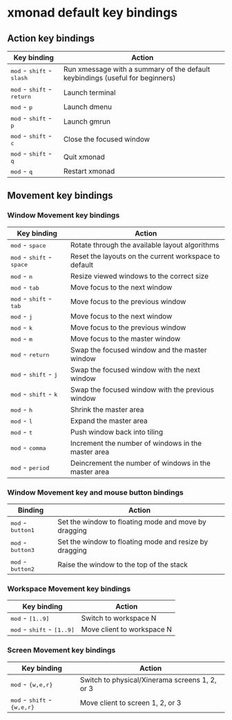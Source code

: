 # xmonad default key bindings

## Action key bindings

| Key binding                                             | Action                                                                        |
|---------------------------------------------------------|-------------------------------------------------------------------------------|
| <kbd>mod</kbd> - <kbd>shift</kbd>   - <kbd>slash</kbd>  | Run xmessage with a summary of the default keybindings (useful for beginners) |
| <kbd>mod</kbd> - <kbd>shift</kbd>   - <kbd>return</kbd> | Launch terminal                                                               |
| <kbd>mod</kbd> - <kbd>p</kbd>                           | Launch dmenu                                                                  |
| <kbd>mod</kbd> - <kbd>shift</kbd>   - <kbd>p</kbd>      | Launch gmrun                                                                  |
| <kbd>mod</kbd> - <kbd>shift</kbd>   - <kbd>c</kbd>      | Close the focused window                                                      |
| <kbd>mod</kbd> - <kbd>shift</kbd>   - <kbd>q</kbd>      | Quit xmonad                                                                   |
| <kbd>mod</kbd> - <kbd>q</kbd>                           | Restart xmonad                                                                |

## Movement key bindings

### Window Movement key bindings

| Key binding                                             | Action                                                                        |
|---------------------------------------------------------|-------------------------------------------------------------------------------|
| <kbd>mod</kbd> - <kbd>space</kbd>                       | Rotate through the available layout algorithms                                |
| <kbd>mod</kbd> - <kbd>shift</kbd>   - <kbd>space</kbd>  | Reset the layouts on the current workspace to default                         |
| <kbd>mod</kbd> - <kbd>n</kbd>                           | Resize viewed windows to the correct size                                     |
| <kbd>mod</kbd> - <kbd>tab</kbd>                         | Move focus to the next window                                                 |
| <kbd>mod</kbd> - <kbd>shift</kbd>   - <kbd>tab</kbd>    | Move focus to the previous window                                             |
| <kbd>mod</kbd> - <kbd>j</kbd>                           | Move focus to the next window                                                 |
| <kbd>mod</kbd> - <kbd>k</kbd>                           | Move focus to the previous window                                             |
| <kbd>mod</kbd> - <kbd>m</kbd>                           | Move focus to the master window                                               |
| <kbd>mod</kbd> - <kbd>return</kbd>                      | Swap the focused window and the master window                                 |
| <kbd>mod</kbd> - <kbd>shift</kbd>   - <kbd>j</kbd>      | Swap the focused window with the next window                                  |
| <kbd>mod</kbd> - <kbd>shift</kbd>   - <kbd>k</kbd>      | Swap the focused window with the previous window                              |
| <kbd>mod</kbd> - <kbd>h</kbd>                           | Shrink the master area                                                        |
| <kbd>mod</kbd> - <kbd>l</kbd>                           | Expand the master area                                                        |
| <kbd>mod</kbd> - <kbd>t</kbd>                           | Push window back into tiling                                                  |
| <kbd>mod</kbd> - <kbd>comma</kbd>                       | Increment the number of windows in the master area                            |
| <kbd>mod</kbd> - <kbd>period</kbd>                      | Deincrement the number of windows in the master area                          |

### Window Movement key and mouse button bindings
| Binding                                                 | Action                                                                        |
|---------------------------------------------------------|-------------------------------------------------------------------------------|
| <kbd>mod</kbd> - <kbd>button1</kbd>                     | Set the window to floating mode and move by dragging                          |
| <kbd>mod</kbd> - <kbd>button3</kbd>                     | Set the window to floating mode and resize by dragging                        |
| <kbd>mod</kbd> - <kbd>button2</kbd>                     | Raise the window to the top of the stack                                      |

### Workspace Movement key bindings

| Key binding                                             | Action                                                                        |
|---------------------------------------------------------|-------------------------------------------------------------------------------|
| <kbd>mod</kbd> - <kbd>[1..9]</kbd>                      | Switch to workspace N                                                         |
| <kbd>mod</kbd> - <kbd>shift</kbd>   - <kbd>[1..9]</kbd> | Move client to workspace N                                                    |

### Screen Movement key bindings
| Key binding                                              | Action                                         |
|----------------------------------------------------------|------------------------------------------------|
| <kbd>mod</kbd> - <kbd>{w,e,r}</kbd>                      | Switch to physical/Xinerama screens 1, 2, or 3 |
| <kbd>mod</kbd> - <kbd>shift</kbd>   - <kbd>{w,e,r}</kbd> | Move client to screen 1, 2, or 3               |

